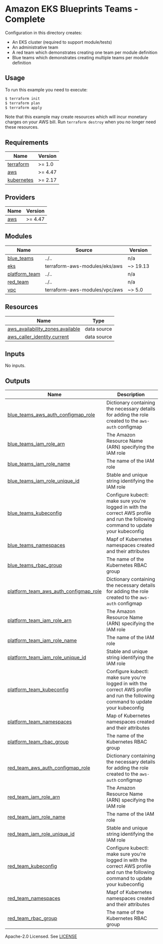 # Amazon EKS Blueprints Teams - Complete

Configuration in this directory creates:

- An EKS cluster (required to support module/tests)
- An administrative team
- A red team which demonstrates creating one team per module definition
- Blue teams which demonstrates creating multiple teams per module definition

## Usage

To run this example you need to execute:

```bash
$ terraform init
$ terraform plan
$ terraform apply
```

Note that this example may create resources which will incur monetary charges on your AWS bill. Run `terraform destroy` when you no longer need these resources.

<!-- BEGINNING OF PRE-COMMIT-TERRAFORM DOCS HOOK -->
## Requirements

| Name | Version |
|------|---------|
| <a name="requirement_terraform"></a> [terraform](#requirement\_terraform) | >= 1.0 |
| <a name="requirement_aws"></a> [aws](#requirement\_aws) | >= 4.47 |
| <a name="requirement_kubernetes"></a> [kubernetes](#requirement\_kubernetes) | >= 2.17 |

## Providers

| Name | Version |
|------|---------|
| <a name="provider_aws"></a> [aws](#provider\_aws) | >= 4.47 |

## Modules

| Name | Source | Version |
|------|--------|---------|
| <a name="module_blue_teams"></a> [blue\_teams](#module\_blue\_teams) | ../.. | n/a |
| <a name="module_eks"></a> [eks](#module\_eks) | terraform-aws-modules/eks/aws | ~> 19.13 |
| <a name="module_platform_team"></a> [platform\_team](#module\_platform\_team) | ../.. | n/a |
| <a name="module_red_team"></a> [red\_team](#module\_red\_team) | ../.. | n/a |
| <a name="module_vpc"></a> [vpc](#module\_vpc) | terraform-aws-modules/vpc/aws | ~> 5.0 |

## Resources

| Name | Type |
|------|------|
| [aws_availability_zones.available](https://registry.terraform.io/providers/hashicorp/aws/latest/docs/data-sources/availability_zones) | data source |
| [aws_caller_identity.current](https://registry.terraform.io/providers/hashicorp/aws/latest/docs/data-sources/caller_identity) | data source |

## Inputs

No inputs.

## Outputs

| Name | Description |
|------|-------------|
| <a name="output_blue_teams_aws_auth_configmap_role"></a> [blue\_teams\_aws\_auth\_configmap\_role](#output\_blue\_teams\_aws\_auth\_configmap\_role) | Dictionary containing the necessary details for adding the role created to the `aws-auth` configmap |
| <a name="output_blue_teams_iam_role_arn"></a> [blue\_teams\_iam\_role\_arn](#output\_blue\_teams\_iam\_role\_arn) | The Amazon Resource Name (ARN) specifying the IAM role |
| <a name="output_blue_teams_iam_role_name"></a> [blue\_teams\_iam\_role\_name](#output\_blue\_teams\_iam\_role\_name) | The name of the IAM role |
| <a name="output_blue_teams_iam_role_unique_id"></a> [blue\_teams\_iam\_role\_unique\_id](#output\_blue\_teams\_iam\_role\_unique\_id) | Stable and unique string identifying the IAM role |
| <a name="output_blue_teams_kubeconfig"></a> [blue\_teams\_kubeconfig](#output\_blue\_teams\_kubeconfig) | Configure kubectl: make sure you're logged in with the correct AWS profile and run the following command to update your kubeconfig |
| <a name="output_blue_teams_namespaces"></a> [blue\_teams\_namespaces](#output\_blue\_teams\_namespaces) | Mapf of Kubernetes namespaces created and their attributes |
| <a name="output_blue_teams_rbac_group"></a> [blue\_teams\_rbac\_group](#output\_blue\_teams\_rbac\_group) | The name of the Kubernetes RBAC group |
| <a name="output_platform_team_aws_auth_configmap_role"></a> [platform\_team\_aws\_auth\_configmap\_role](#output\_platform\_team\_aws\_auth\_configmap\_role) | Dictionary containing the necessary details for adding the role created to the `aws-auth` configmap |
| <a name="output_platform_team_iam_role_arn"></a> [platform\_team\_iam\_role\_arn](#output\_platform\_team\_iam\_role\_arn) | The Amazon Resource Name (ARN) specifying the IAM role |
| <a name="output_platform_team_iam_role_name"></a> [platform\_team\_iam\_role\_name](#output\_platform\_team\_iam\_role\_name) | The name of the IAM role |
| <a name="output_platform_team_iam_role_unique_id"></a> [platform\_team\_iam\_role\_unique\_id](#output\_platform\_team\_iam\_role\_unique\_id) | Stable and unique string identifying the IAM role |
| <a name="output_platform_team_kubeconfig"></a> [platform\_team\_kubeconfig](#output\_platform\_team\_kubeconfig) | Configure kubectl: make sure you're logged in with the correct AWS profile and run the following command to update your kubeconfig |
| <a name="output_platform_team_namespaces"></a> [platform\_team\_namespaces](#output\_platform\_team\_namespaces) | Map of Kubernetes namespaces created and their attributes |
| <a name="output_platform_team_rbac_group"></a> [platform\_team\_rbac\_group](#output\_platform\_team\_rbac\_group) | The name of the Kubernetes RBAC group |
| <a name="output_red_team_aws_auth_configmap_role"></a> [red\_team\_aws\_auth\_configmap\_role](#output\_red\_team\_aws\_auth\_configmap\_role) | Dictionary containing the necessary details for adding the role created to the `aws-auth` configmap |
| <a name="output_red_team_iam_role_arn"></a> [red\_team\_iam\_role\_arn](#output\_red\_team\_iam\_role\_arn) | The Amazon Resource Name (ARN) specifying the IAM role |
| <a name="output_red_team_iam_role_name"></a> [red\_team\_iam\_role\_name](#output\_red\_team\_iam\_role\_name) | The name of the IAM role |
| <a name="output_red_team_iam_role_unique_id"></a> [red\_team\_iam\_role\_unique\_id](#output\_red\_team\_iam\_role\_unique\_id) | Stable and unique string identifying the IAM role |
| <a name="output_red_team_kubeconfig"></a> [red\_team\_kubeconfig](#output\_red\_team\_kubeconfig) | Configure kubectl: make sure you're logged in with the correct AWS profile and run the following command to update your kubeconfig |
| <a name="output_red_team_namespaces"></a> [red\_team\_namespaces](#output\_red\_team\_namespaces) | Mapf of Kubernetes namespaces created and their attributes |
| <a name="output_red_team_rbac_group"></a> [red\_team\_rbac\_group](#output\_red\_team\_rbac\_group) | The name of the Kubernetes RBAC group |
<!-- END OF PRE-COMMIT-TERRAFORM DOCS HOOK -->

Apache-2.0 Licensed. See [LICENSE](https://github.com/aws-ia/terraform-aws-eks-blueprints-teams/blob/main/LICENSE)
